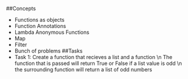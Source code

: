 ##Concepts
- Functions as objects
- Function Annotations
- Lambda Anonymous Functions
- Map
- Filter
- Bunch of problems
##Tasks
- Task 1: Create a function that recieves a list and a function \n The function that is passed will return True or False if a list value is odd \n the surrounding function will return a list of odd numbers
